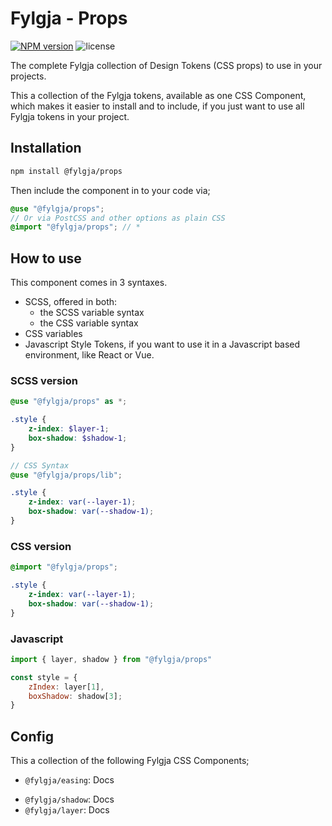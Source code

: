 # Fylgja - Props

[![NPM version](https://img.shields.io/npm/v/@fylgja/props)](https://www.npmjs.org/package/@fylgja/props)
![license](https://img.shields.io/github/license/fylgja/fylgja)

The complete Fylgja collection of Design Tokens (CSS props) to use in your projects.

This a collection of the Fylgja tokens, available as one CSS Component,
which makes it easier to install and to include,
if you just want to use all Fylgja tokens in your project.

## Installation

```bash
npm install @fylgja/props
```

Then include the component in to your code via;

```scss
@use "@fylgja/props";
// Or via PostCSS and other options as plain CSS
@import "@fylgja/props"; // *
```

## How to use

This component comes in 3 syntaxes.

- SCSS, offered in both:
  - the SCSS variable syntax
  - the CSS variable syntax
- CSS variables
- Javascript Style Tokens,
  if you want to use it in a Javascript based environment, like React or Vue.

### SCSS version

```scss
@use "@fylgja/props" as *;

.style {
    z-index: $layer-1;
    box-shadow: $shadow-1;
}

// CSS Syntax
@use "@fylgja/props/lib";

.style {
    z-index: var(--layer-1);
    box-shadow: var(--shadow-1);
}
```

### CSS version

```css
@import "@fylgja/props";

.style {
    z-index: var(--layer-1);
    box-shadow: var(--shadow-1);
}
```

### Javascript

```js
import { layer, shadow } from "@fylgja/props"

const style = {
    zIndex: layer[1],
    boxShadow: shadow[3];
}
```

## Config

This a collection of the following Fylgja CSS Components;


<!-- - `@fylgja/color`: Docs -->
- `@fylgja/easing`: Docs
<!-- - `@fylgja/fonts`: Docs -->
- `@fylgja/shadow`: Docs
- `@fylgja/layer`: Docs
